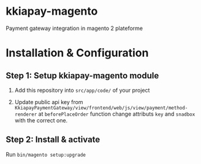 # kkiapay-magento

Payment gateway integration in magento 2 plateforme
# Installation & Configuration
## Step 1: Setup kkiapay-magento module

1. Add this repository into `src/app/code/` of your project

2. Update public api key from `KkiapayPaymentGateway/view/frontend/web/js/view/payment/method-renderer` at `beforePlaceOrder` function
change attributs `key` and `snadbox` with the correct one.

## Step 2: Install & activate

Run `bin/magento setup:upgrade`

